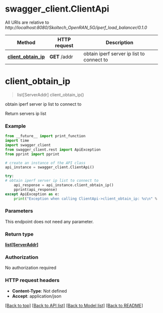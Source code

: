 # swagger_client.ClientApi

All URIs are relative to *http://localhost:8080/Skoltech_OpenRAN_5G/iperf_load_balancer/0.1.0*

Method | HTTP request | Description
------------- | ------------- | -------------
[**client_obtain_ip**](ClientApi.md#client_obtain_ip) | **GET** /addr | obtain iperf server ip list to connect to

# **client_obtain_ip**
> list[ServerAddr] client_obtain_ip()

obtain iperf server ip list to connect to

Return servers ip list

### Example
```python
from __future__ import print_function
import time
import swagger_client
from swagger_client.rest import ApiException
from pprint import pprint

# create an instance of the API class
api_instance = swagger_client.ClientApi()

try:
# obtain iperf server ip list to connect to
    api_response = api_instance.client_obtain_ip()
    pprint(api_response)
except ApiException as e:
    print("Exception when calling ClientApi->client_obtain_ip: %s\n" % e)
```

### Parameters
This endpoint does not need any parameter.

### Return type

[**list[ServerAddr]**](ServerAddr.md)

### Authorization

No authorization required

### HTTP request headers

 - **Content-Type**: Not defined
 - **Accept**: application/json

[[Back to top]](#) [[Back to API list]](../README.md#documentation-for-api-endpoints) [[Back to Model list]](../README.md#documentation-for-models) [[Back to README]](../README.md)

